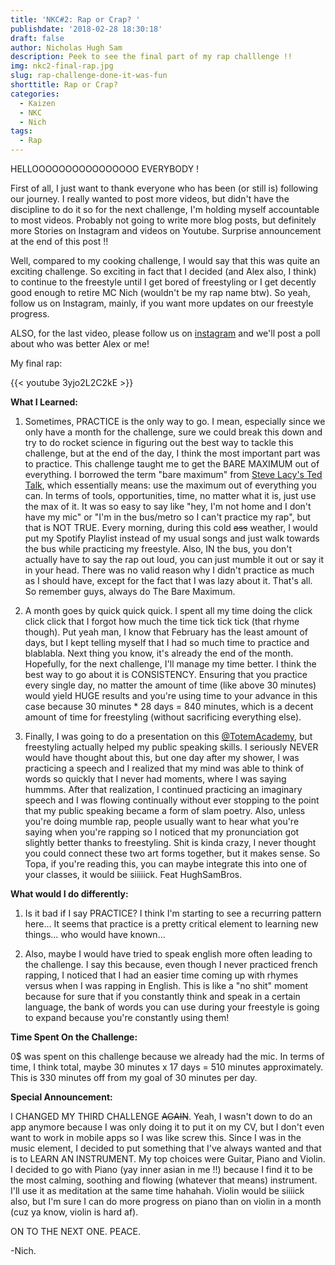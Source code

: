 ```yaml
---
title: 'NKC#2: Rap or Crap? '
publishdate: '2018-02-28 18:30:18'
draft: false
author: Nicholas Hugh Sam
description: Peek to see the final part of my rap challlenge !!
img: nkc2-final-rap.jpg
slug: rap-challenge-done-it-was-fun
shorttitle: Rap or Crap?
categories:
  - Kaizen
  - NKC
  - Nich
tags:
  - Rap
---
```

HELLOOOOOOOOOOOOOOOO EVERYBODY !

First of all, I just want to thank everyone who has been (or still is) following our journey. I really wanted to post more videos, but didn't have the discipline to do it so for the next challenge, I'm holding myself accountable to most videos. Probably not going to write more blog posts, but definitely more Stories on Instagram and videos on Youtube. Surprise announcement at the end of this post !!

Well, compared to my cooking challenge, I would say that this was quite an exciting challenge. So exciting in fact that I decided (and Alex also, I think) to continue to the freestyle until I get bored of freestyling or I get decently good enough to retire MC Nich (wouldn't be my rap name btw). So yeah, follow us on Instagram, mainly, if you want more updates on our freestyle progress.

ALSO, for the last video, please follow us on [instagram](https://www.instagram.com/hughsambros/) and we'll post a poll about who was better Alex or me!

My final rap:

{{< youtube 3yjo2L2C2kE >}}

**What I Learned:**
1. Sometimes, PRACTICE is the only way to go. I mean, especially since we only have a month for the challenge, sure we could break this down and try to do rocket science in figuring out the best way to tackle this challenge, but at the end of the day, I think the most important part was to practice. This challenge taught me to get the BARE MAXIMUM out of everything. I borrowed the term "bare maximum" from [Steve Lacy's Ted Talk](https://youtu.be/SUnmrQfdYpg), which essentially means: use the maximum out of everything you can. In terms of tools, opportunities, time, no matter what it is, just use the max of it. It was so easy to say like "hey, I'm not home and I don't have my mic" or "I'm in the bus/metro so I can't practice my rap", but that is NOT TRUE. Every morning, during this cold ~~ass~~ weather, I would put my Spotify Playlist instead of my usual songs and just walk towards the bus while practicing my freestyle. Also, IN the bus, you don't actually have to say the rap out loud, you can just mumble it out or say it in your head. There was no valid reason why I didn't practice as much as I should have, except for the fact that I was lazy about it. That's all. So remember guys, always do The Bare Maximum.

2. A month goes by quick quick quick. I spent all my time doing the click click click that I forgot how much the time tick tick tick (that rhyme though). Put yeah man, I know that February has the least amount of days, but I kept telling myself that I had so much time to practice and blablabla. Next thing you know, it's already the end of the month. Hopefully, for the next challenge, I'll manage my time better. I think the best way to go about it is CONSISTENCY. Ensuring that you practice every single day, no matter the amount of time (like above 30 minutes) would yield HUGE results and you're using time to your advance in this case because 30 minutes * 28 days = 840 minutes, which is a decent amount of time for freestyling (without sacrificing everything else).

3. Finally, I was going to do a presentation on this [@TotemAcademy](https://www.totemacademy.com/), but freestyling actually helped my public speaking skills. I seriously NEVER would have thought about this, but one day after my shower, I was practicing a speech and I realized that my mind was able to think of words so quickly that I never had moments, where I was saying hummms. After that realization, I continued practicing an imaginary speech and I was flowing continually without ever stopping to the point that my public speaking became a form of slam poetry. Also, unless you're doing mumble rap, people usually want to hear what you're saying when you're rapping so I noticed that my pronunciation got slightly better thanks to freestyling. Shit is kinda crazy, I never thought you could connect these two art forms together, but it makes sense. So Topa, if you're reading this, you can maybe integrate this into one of your classes, it would be siiiiick. Feat HughSamBros.

**What would I do differently:** 
1. Is it bad if I say PRACTICE? I think I'm starting to see a recurring pattern here... It seems that practice is a pretty critical element to learning new things... who would have known...

2. Also, maybe I would have tried to speak english more often leading to the challenge. I say this because, even though I never practiced french rapping, I noticed that I had an easier time coming up with rhymes versus when I was rapping in English. This is like a "no shit" moment because for sure that if you constantly think and speak in a certain language, the bank of words you can use during your freestyle is going to expand because you're constantly using them!

**Time Spent On the Challenge:**

0$ was spent on this challenge because we already had the mic. In terms of time, I think total, maybe 30 minutes x 17 days = 510 minutes approximately. This is 330 minutes off from my goal of 30 minutes per day.


**Special Announcement:**

I CHANGED MY THIRD CHALLENGE ~~AGAIN~~. Yeah, I wasn't down to do an app anymore because I was only doing it to put it on my CV, but I don't even want to work in mobile apps so I was like screw this. Since I was in the music element, I decided to put something that I've always wanted and that is to LEARN AN INSTRUMENT. My top choices were Guitar, Piano and Violin. I decided to go with Piano (yay inner asian in me !!) because I find it to be the most calming, soothing and flowing (whatever that means) instrument. I'll use it as meditation at the same time hahahah. Violin would be siiiick also, but I'm sure I can do more progress on piano than on violin in a month (cuz ya know, violin is hard af).

ON TO THE NEXT ONE. PEACE.

-Nich.
